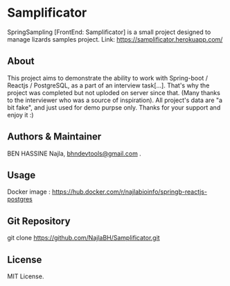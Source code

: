 # Samplificator
SpringSampling [FrontEnd: Samplificator] is a small project designed to manage lizards samples project.
Link: https://samplificator.herokuapp.com/

## About
This project aims to demonstrate the ability to work with Spring-boot / Reactjs / PostgreSQL,
as a part of an interview task[...]. That's why the project was completed but not uploded on server
since that. (Many thanks to the interviewer who was a source of inspiration). All project's data 
are "a bit fake", and just used for demo purpse only. Thanks for your support and enjoy it :)


## Authors & Maintainer
BEN HASSINE Najla, bhndevtools@gmail.com .


## Usage
Docker image : <a href="https://hub.docker.com/r/najlabioinfo/springb-reactjs-postgres">https://hub.docker.com/r/najlabioinfo/springb-reactjs-postgres</a>


## Git Repository
git clone https://github.com/NajlaBH/Samplificator.git


## License
MIT License.

